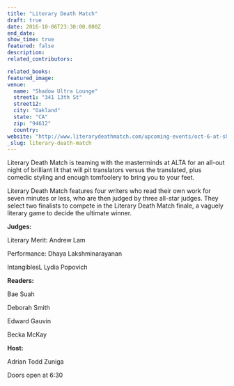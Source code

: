 ```yaml
---
title: "Literary Death Match"
draft: true
date: 2016-10-06T23:30:00.000Z
end_date:
show_time: true
featured: false
description:
related_contributors:

related_books:
featured_image: 
venue:
  name: "Shadow Ultra Lounge"
  street1: "341 13th St"
  street12:
  city: "Oakland"
  state: "CA"
  zip: "94612"
  country:
website: "http://www.literarydeathmatch.com/upcoming-events/oct-6-at-shadow-ultra-lounge.html"
_slug: literary-death-match
---
```


Literary Death Match is teaming with the masterminds at ALTA for an all-out night of brilliant lit that will pit translators versus the translated, plus comedic styling and enough tomfoolery to bring you to your feet.

Literary Death Match features four writers who read their own work for seven minutes or less, who are then judged by three all-star judges. They select two finalists to compete in the Literary Death Match finale, a vaguely literary game to decide the ultimate winner.

**Judges:**

Literary Merit: Andrew Lam

Performance: Dhaya Lakshminarayanan

IntangiblesL Lydia Popovich

**Readers:**

Bae Suah

Deborah Smith

Edward Gauvin

Becka McKay

**Host:**

Adrian Todd Zuniga

Doors open at 6:30

